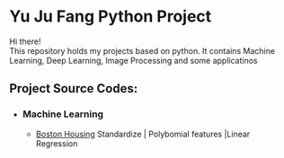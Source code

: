 # Yu Ju Fang Python Project

Hi there!\
This repository holds my projects based on python. It contains Machine Learning, Deep Learning, Image Processing and some applicatinos 

## Project Source Codes:
* ### Machine Learning
  * [Boston Housing](Machine_Learning/Boston_Housing/boston_housing_competition.py)
    Standardize | Polybomial features |Linear Regression
